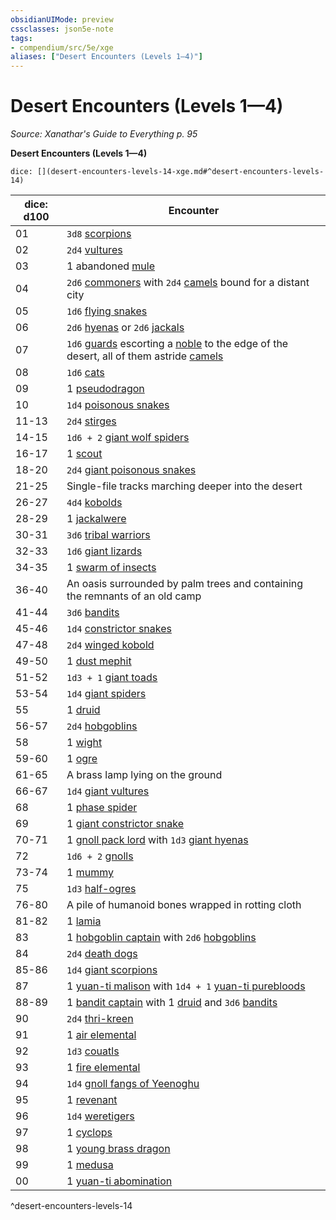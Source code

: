 ```yaml
---
obsidianUIMode: preview
cssclasses: json5e-note
tags:
- compendium/src/5e/xge
aliases: ["Desert Encounters (Levels 1—4)"]
---
```

# Desert Encounters (Levels 1—4)
*Source: Xanathar's Guide to Everything p. 95* 

**Desert Encounters (Levels 1—4)**

`dice: [](desert-encounters-levels-14-xge.md#^desert-encounters-levels-14)`

| dice: d100 | Encounter |
|------------|-----------|
| 01 | `3d8` [scorpions](Mechanics/bestiary/beast/scorpion.md) |
| 02 | `2d4` [vultures](Mechanics/bestiary/beast/vulture.md) |
| 03 | 1 abandoned [mule](Mechanics/bestiary/beast/mule.md) |
| 04 | `2d6` [commoners](Mechanics/bestiary/humanoid/commoner.md) with `2d4` [camels](Mechanics/bestiary/beast/camel.md) bound for a distant city |
| 05 | `1d6` [flying snakes](Mechanics/bestiary/beast/flying-snake.md) |
| 06 | `2d6` [hyenas](Mechanics/bestiary/beast/hyena.md) or `2d6` [jackals](Mechanics/bestiary/beast/jackal.md) |
| 07 | `1d6` [guards](Mechanics/bestiary/humanoid/guard.md) escorting a [noble](Mechanics/bestiary/humanoid/noble.md) to the edge of the desert, all of them astride [camels](Mechanics/bestiary/beast/camel.md) |
| 08 | `1d6` [cats](Mechanics/bestiary/beast/cat.md) |
| 09 | 1 [pseudodragon](Mechanics/bestiary/dragon/pseudodragon.md) |
| 10 | `1d4` [poisonous snakes](Mechanics/bestiary/beast/poisonous-snake.md) |
| 11-13 | `2d4` [stirges](Mechanics/bestiary/beast/stirge.md) |
| 14-15 | `1d6 + 2` [giant wolf spiders](Mechanics/bestiary/beast/giant-wolf-spider.md) |
| 16-17 | 1 [scout](Mechanics/bestiary/humanoid/scout.md) |
| 18-20 | `2d4` [giant poisonous snakes](Mechanics/bestiary/beast/giant-poisonous-snake.md) |
| 21-25 | Single-file tracks marching deeper into the desert |
| 26-27 | `4d4` [kobolds](Mechanics/bestiary/humanoid/kobold.md) |
| 28-29 | 1 [jackalwere](Mechanics/bestiary/humanoid/jackalwere.md) |
| 30-31 | `3d6` [tribal warriors](Mechanics/bestiary/humanoid/tribal-warrior.md) |
| 32-33 | `1d6` [giant lizards](Mechanics/bestiary/beast/giant-lizard.md) |
| 34-35 | 1 [swarm of insects](Mechanics/bestiary/beast/swarm-of-insects.md) |
| 36-40 | An oasis surrounded by palm trees and containing the remnants of an old camp |
| 41-44 | `3d6` [bandits](Mechanics/bestiary/humanoid/bandit.md) |
| 45-46 | `1d4` [constrictor snakes](Mechanics/bestiary/beast/constrictor-snake.md) |
| 47-48 | `2d4` [winged kobold](Mechanics/bestiary/humanoid/winged-kobold.md) |
| 49-50 | 1 [dust mephit](Mechanics/bestiary/elemental/dust-mephit.md) |
| 51-52 | `1d3 + 1` [giant toads](Mechanics/bestiary/beast/giant-toad.md) |
| 53-54 | `1d4` [giant spiders](Mechanics/bestiary/beast/giant-spider.md) |
| 55 | 1 [druid](Mechanics/bestiary/humanoid/druid.md) |
| 56-57 | `2d4` [hobgoblins](Mechanics/bestiary/humanoid/hobgoblin.md) |
| 58 | 1 [wight](Mechanics/bestiary/undead/wight.md) |
| 59-60 | 1 [ogre](Mechanics/bestiary/giant/ogre.md) |
| 61-65 | A brass lamp lying on the ground |
| 66-67 | `1d4` [giant vultures](Mechanics/bestiary/beast/giant-vulture.md) |
| 68 | 1 [phase spider](Mechanics/bestiary/monstrosity/phase-spider.md) |
| 69 | 1 [giant constrictor snake](Mechanics/bestiary/beast/giant-constrictor-snake.md) |
| 70-71 | 1 [gnoll pack lord](Mechanics/bestiary/humanoid/gnoll-pack-lord.md) with `1d3` [giant hyenas](Mechanics/bestiary/beast/giant-hyena.md) |
| 72 | `1d6 + 2` [gnolls](Mechanics/bestiary/humanoid/gnoll.md) |
| 73-74 | 1 [mummy](Mechanics/bestiary/undead/mummy.md) |
| 75 | `1d3` [half-ogres](Mechanics/bestiary/giant/half-ogre-ogrillon.md) |
| 76-80 | A pile of humanoid bones wrapped in rotting cloth |
| 81-82 | 1 [lamia](Mechanics/bestiary/monstrosity/lamia.md) |
| 83 | 1 [hobgoblin captain](Mechanics/bestiary/humanoid/hobgoblin-captain.md) with `2d6` [hobgoblins](Mechanics/bestiary/humanoid/hobgoblin.md) |
| 84 | `2d4` [death dogs](Mechanics/bestiary/monstrosity/death-dog.md) |
| 85-86 | `1d4` [giant scorpions](Mechanics/bestiary/beast/giant-scorpion.md) |
| 87 | 1 [yuan-ti malison](Mechanics/bestiary/monstrosity/yuan-ti-malison-type-1.md) with `1d4 + 1` [yuan-ti purebloods](Mechanics/bestiary/humanoid/yuan-ti-pureblood.md) |
| 88-89 | 1 [bandit captain](Mechanics/bestiary/humanoid/bandit-captain.md) with 1 [druid](Mechanics/bestiary/humanoid/druid.md) and `3d6` [bandits](Mechanics/bestiary/humanoid/bandit.md) |
| 90 | `2d4` [thri-kreen](Mechanics/bestiary/humanoid/thri-kreen.md) |
| 91 | 1 [air elemental](Mechanics/bestiary/elemental/air-elemental.md) |
| 92 | `1d3` [couatls](Mechanics/bestiary/celestial/couatl.md) |
| 93 | 1 [fire elemental](Mechanics/bestiary/elemental/fire-elemental.md) |
| 94 | `1d4` [gnoll fangs of Yeenoghu](Mechanics/bestiary/fiend/gnoll-fang-of-yeenoghu.md) |
| 95 | 1 [revenant](Mechanics/bestiary/undead/revenant.md) |
| 96 | `1d4` [weretigers](Mechanics/bestiary/humanoid/weretiger.md) |
| 97 | 1 [cyclops](Mechanics/bestiary/giant/cyclops.md) |
| 98 | 1 [young brass dragon](Mechanics/bestiary/dragon/young-brass-dragon.md) |
| 99 | 1 [medusa](Mechanics/bestiary/monstrosity/medusa.md) |
| 00 | 1 [yuan-ti abomination](Mechanics/bestiary/monstrosity/yuan-ti-abomination.md) |
^desert-encounters-levels-14